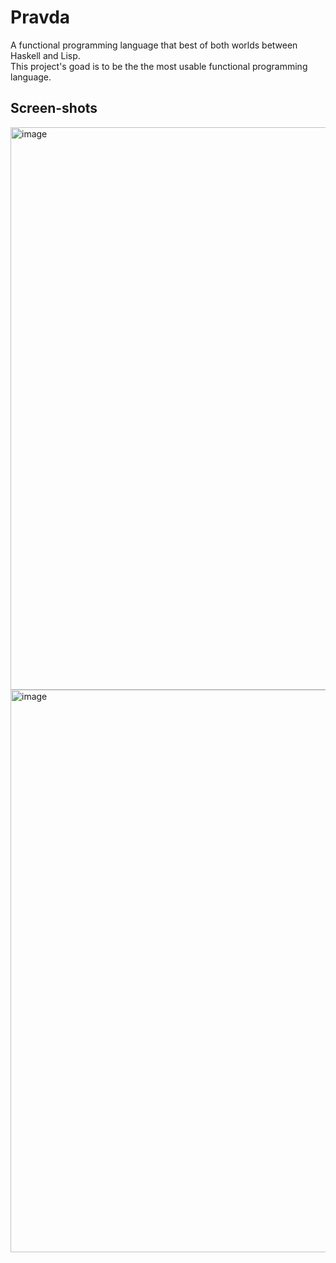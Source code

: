 # Pravda
A functional programming language that best of both worlds between Haskell and Lisp.<br>
This project's goad is to be the the most usable functional programming language.

## Screen-shots

<img width="900" alt="image" src="https://github.com/user-attachments/assets/504ec279-95c8-4b80-9a9b-d2cc6938ab31">
<img width="900" alt="image" src="https://github.com/user-attachments/assets/5bbfc698-23f9-428a-a5da-07451fde9de1">
